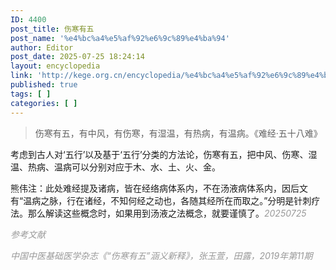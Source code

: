 ```yaml
---
ID: 4400
post_title: 伤寒有五
post_name: '%e4%bc%a4%e5%af%92%e6%9c%89%e4%ba%94'
author: Editor
post_date: 2025-07-25 18:24:14
layout: encyclopedia
link: 'http://kege.org.cn/encyclopedia/%e4%bc%a4%e5%af%92%e6%9c%89%e4%ba%94'
published: true
tags: [ ]
categories: [ ]
---
```

<blockquote>伤寒有五，有中风，有伤寒，有湿温，有热病，有温病。《难经·五十八难》</blockquote>
考虑到古人对‘五行’以及基于‘五行’分类的方法论，伤寒有五，把中风、伤寒、湿温、热病、温病可以分别对应于木、水、土、火、金。

熊伟注：此处难经提及诸病，皆在经络病体系内，不在汤液病体系内，因后文有“温病之脉，行在诸经，不知何经之动也，各随其经所在而取之。”分明是针刺疗法。那么解读这些概念时，如果用到汤液之法概念，就要谨慎了。<span style="color: #999999;"><em>20250725</em></span>

<span style="color: #999999;"><em>参考文献</em></span>

<span style="color: #999999;"><em>中国中医基础医学杂志《“伤寒有五”涵义新释》，张玉萱，田露，2019年第11期</em></span>